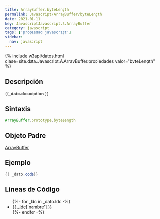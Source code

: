 ```yaml
---
title: ArrayBuffer.byteLength
permalink: Javascript/ArrayBuffer/byteLength
date: 2021-01-11
key: JavascriptJavascript.A.ArrayBuffer
category: javascript
tags: ['propiedad javascript']
sidebar: 
  nav: javascript
---
```


{% include w3api/datos.html clase=site.data.Javascript.A.ArrayBuffer.propiedades valor="byteLength" %}

## Descripción
{{_dato.description }}

## Sintaxis
~~~javascript
ArrayBuffer.prototype.byteLength
~~~

## Objeto Padre
[ArrayBuffer](/Javascript/ArrayBuffer/)

## Ejemplo
~~~java
{{ _dato.code}}
~~~

## Líneas de Código
<ul>
{%- for _ldc in _dato.ldc -%}
   <li>
       <a href="{{_ldc['url'] }}">{{ _ldc['nombre'] }}</a>
   </li>
{%- endfor -%}
</ul>
